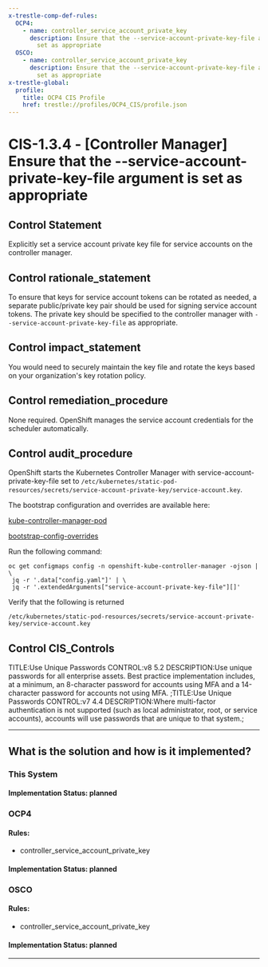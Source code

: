 ```yaml
---
x-trestle-comp-def-rules:
  OCP4:
    - name: controller_service_account_private_key
      description: Ensure that the --service-account-private-key-file argument is
        set as appropriate
  OSCO:
    - name: controller_service_account_private_key
      description: Ensure that the --service-account-private-key-file argument is
        set as appropriate
x-trestle-global:
  profile:
    title: OCP4 CIS Profile
    href: trestle://profiles/OCP4_CIS/profile.json
---
```


# CIS-1.3.4 - \[Controller Manager\] Ensure that the --service-account-private-key-file argument is set as appropriate

## Control Statement

Explicitly set a service account private key file for service accounts on the controller manager.

## Control rationale_statement

To ensure that keys for service account tokens can be rotated as needed, a separate public/private key pair should be used for signing service account tokens. The private key should be specified to the controller manager with `--service-account-private-key-file` as appropriate.

## Control impact_statement

You would need to securely maintain the key file and rotate the keys based on your organization's key rotation policy.

## Control remediation_procedure

None required. OpenShift manages the service account credentials for the scheduler automatically.

## Control audit_procedure

OpenShift starts the Kubernetes Controller Manager with service-account-private-key-file set to `/etc/kubernetes/static-pod-resources/secrets/service-account-private-key/service-account.key`. 

The bootstrap configuration and overrides are available here: 

[kube-controller-manager-pod](https://github.com/openshift/cluster-kube-controller-manager-operator/blob/release-4.5/bindata/bootkube/bootstrap-manifests/kube-controller-manager-pod.yaml)

[bootstrap-config-overrides](https://github.com/openshift/cluster-kube-controller-manager-operator/blob/release-4.5/bindata/bootkube/config/bootstrap-config-overrides.yaml)

Run the following command:

```
oc get configmaps config -n openshift-kube-controller-manager -ojson | \
 jq -r '.data["config.yaml"]' | \
 jq -r '.extendedArguments["service-account-private-key-file"][]'
```

Verify that the following is returned

`/etc/kubernetes/static-pod-resources/secrets/service-account-private-key/service-account.key`

## Control CIS_Controls

TITLE:Use Unique Passwords CONTROL:v8 5.2 DESCRIPTION:Use unique passwords for all enterprise assets. Best practice implementation includes, at a minimum, an 8-character password for accounts using MFA and a 14-character password for accounts not using MFA. ;TITLE:Use Unique Passwords CONTROL:v7 4.4 DESCRIPTION:Where multi-factor authentication is not supported (such as local administrator, root, or service accounts), accounts will use passwords that are unique to that system.;

______________________________________________________________________

## What is the solution and how is it implemented?

<!-- For implementation status enter one of: implemented, partial, planned, alternative, not-applicable -->

<!-- Note that the list of rules under ### Rules: is read-only and changes will not be captured after assembly to JSON -->

### This System

<!-- Add implementation prose for the main This System component for control: CIS-1.3.4 -->

#### Implementation Status: planned

### OCP4

<!-- Add control implementation description here for control: CIS-1.3.4 -->

#### Rules:

  - controller_service_account_private_key

#### Implementation Status: planned

### OSCO

<!-- Add control implementation description here for control: CIS-1.3.4 -->

#### Rules:

  - controller_service_account_private_key

#### Implementation Status: planned

______________________________________________________________________
